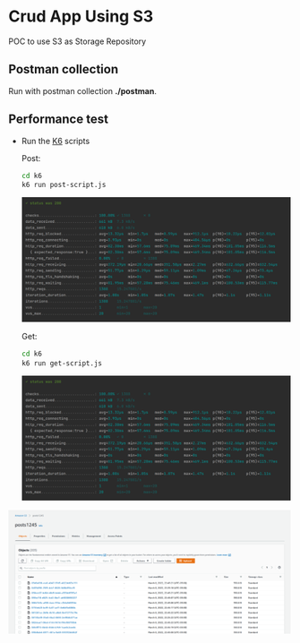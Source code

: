 # Crud App Using S3

POC to use S3 as Storage Repository

## Postman collection

Run with postman collection **./postman**.

## Performance test

* Run the [K6](https://k6.io/) scripts

   Post:

   ```sh
   cd k6
   k6 run post-script.js
   ```
  ![image](images/post-results.png)


   Get:

   ```sh
   cd k6
   k6 run get-script.js
   ```
  ![image](images/post-results.png)

![image](images/posts.png)